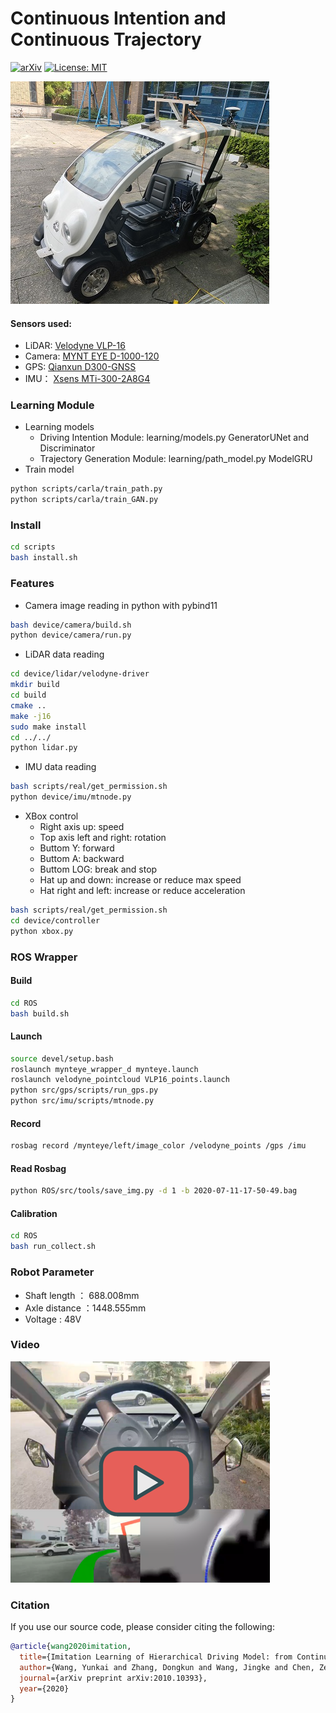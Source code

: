 # Continuous Intention and Continuous Trajectory
[![arXiv](https://img.shields.io/badge/arXiv-2010.10393-B31B1B.svg)](https://arxiv.org/abs/2010.10393)
[![License: MIT](https://img.shields.io/badge/License-MIT-yellow.svg)](https://opensource.org/licenses/MIT)

![robocar](./doc/robocar.jpg)

#### Sensors used:
* LiDAR: [Velodyne VLP-16](https://www.velodynelidar.com/vlp-16.html)
* Camera: [MYNT EYE D-1000-120](https://www.myntai.com/mynteye/depth)
* GPS: [Qianxun D300-GNSS](https://mall.qxwz.com/market/products/details?name=ouabiwv7762375598)
* IMU： [Xsens MTi-300-2A8G4](https://www.mouser.com/ProductDetail/Xsens/MTI-300-2A8G4?qs=sGAEpiMZZMutXGli8Ay4kNSxHzx9HmD09sFWWfMc%252BdM%3D)

### Learning Module
* Learning models
  * Driving Intention Module: learning/models.py GeneratorUNet and Discriminator
  * Trajectory Generation Module: learning/path_model.py ModelGRU
* Train model
```bash
python scripts/carla/train_path.py
python scripts/carla/train_GAN.py
```


### Install
```bash
cd scripts
bash install.sh
```

### Features

* Camera image reading in python with pybind11
```bash
bash device/camera/build.sh
python device/camera/run.py
```
* LiDAR data reading
```bash
cd device/lidar/velodyne-driver
mkdir build
cd build
cmake ..
make -j16
sudo make install
cd ../../
python lidar.py
```
* IMU data reading
```bash
bash scripts/real/get_permission.sh
python device/imu/mtnode.py
```
* XBox control
  * Right axis up: speed
  * Top axis left and right: rotation
  * Buttom Y: forward
  * Buttom A: backward
  * Buttom LOG: break and stop
  * Hat up and down: increase or reduce max speed
  * Hat right and left: increase or reduce acceleration
```bash
bash scripts/real/get_permission.sh
cd device/controller
python xbox.py
```

### ROS Wrapper
#### Build
```bash
cd ROS
bash build.sh
```

#### Launch
```bash
source devel/setup.bash
roslaunch mynteye_wrapper_d mynteye.launch
roslaunch velodyne_pointcloud VLP16_points.launch
python src/gps/scripts/run_gps.py
python src/imu/scripts/mtnode.py
```

#### Record
```bash
rosbag record /mynteye/left/image_color /velodyne_points /gps /imu
```

#### Read Rosbag
```bash
python ROS/src/tools/save_img.py -d 1 -b 2020-07-11-17-50-49.bag
```

#### Calibration
```bash
cd ROS
bash run_collect.sh
```


### Robot Parameter

* Shaft length ： 688.008mm
* Axle distance ：1448.555mm
* Voltage : 48V


### Video

[![video](./doc/video_link.png)](https://www.youtube.com/watch?v=J6K-gSU12j8&t=4s&ab_channel=ZJURoboticsLab)


### Citation
If you use our source code, please consider citing the following:
```bibtex
@article{wang2020imitation,
  title={Imitation Learning of Hierarchical Driving Model: from Continuous Intention to Continuous Trajectory},
  author={Wang, Yunkai and Zhang, Dongkun and Wang, Jingke and Chen, Zexi and Wang, Yue and Xiong, Rong},
  journal={arXiv preprint arXiv:2010.10393},
  year={2020}
}
```
